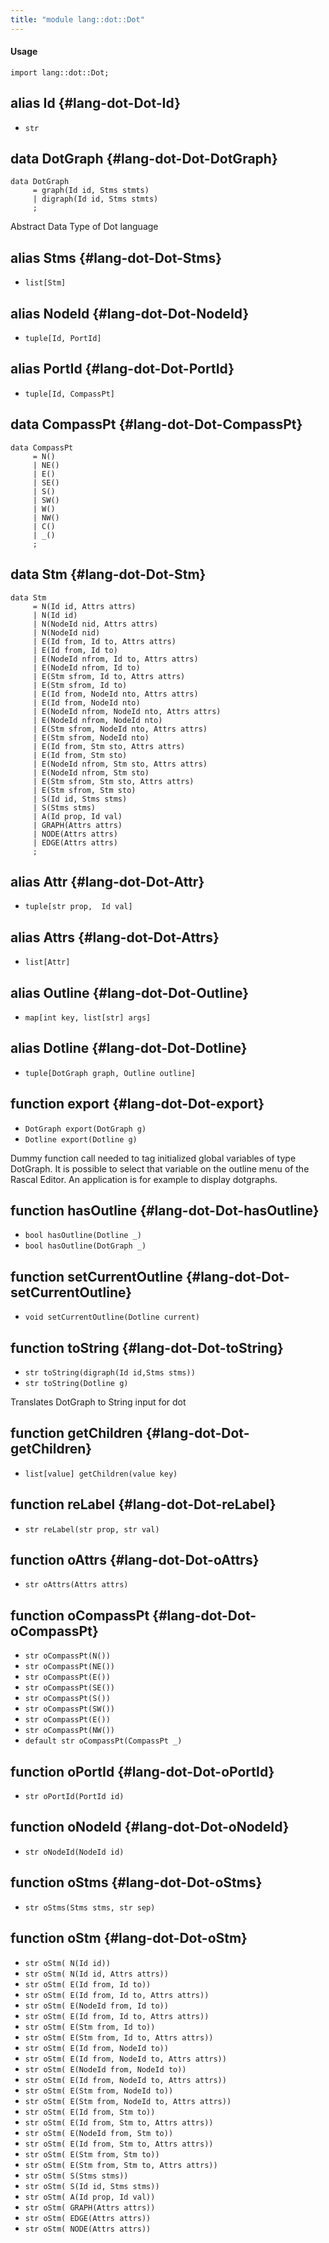 ```yaml
---
title: "module lang::dot::Dot"
---
```


#### Usage

`import lang::dot::Dot;`

## alias Id {#lang-dot-Dot-Id}

* `str`

## data DotGraph {#lang-dot-Dot-DotGraph}

```rascal
data DotGraph  
     = graph(Id id, Stms stmts)
     | digraph(Id id, Stms stmts)
     ;
```

Abstract Data Type of Dot language

## alias Stms {#lang-dot-Dot-Stms}

* `list[Stm]`

## alias NodeId {#lang-dot-Dot-NodeId}

* `tuple[Id, PortId]`

## alias PortId {#lang-dot-Dot-PortId}

* `tuple[Id, CompassPt]`

## data CompassPt {#lang-dot-Dot-CompassPt}

```rascal
data CompassPt  
     = N()
     | NE()
     | E()
     | SE()
     | S()
     | SW()
     | W()
     | NW()
     | C()
     | _()
     ;
```

## data Stm {#lang-dot-Dot-Stm}

```rascal
data Stm  
     = N(Id id, Attrs attrs)
     | N(Id id)
     | N(NodeId nid, Attrs attrs)
     | N(NodeId nid)
     | E(Id from, Id to, Attrs attrs)
     | E(Id from, Id to)
     | E(NodeId nfrom, Id to, Attrs attrs)
     | E(NodeId nfrom, Id to)
     | E(Stm sfrom, Id to, Attrs attrs)
     | E(Stm sfrom, Id to)
     | E(Id from, NodeId nto, Attrs attrs)
     | E(Id from, NodeId nto)
     | E(NodeId nfrom, NodeId nto, Attrs attrs)
     | E(NodeId nfrom, NodeId nto)
     | E(Stm sfrom, NodeId nto, Attrs attrs)
     | E(Stm sfrom, NodeId nto)
     | E(Id from, Stm sto, Attrs attrs)
     | E(Id from, Stm sto)
     | E(NodeId nfrom, Stm sto, Attrs attrs)
     | E(NodeId nfrom, Stm sto)
     | E(Stm sfrom, Stm sto, Attrs attrs)
     | E(Stm sfrom, Stm sto)
     | S(Id id, Stms stms)
     | S(Stms stms)
     | A(Id prop, Id val)
     | GRAPH(Attrs attrs)
     | NODE(Attrs attrs)
     | EDGE(Attrs attrs)
     ;
```

## alias Attr {#lang-dot-Dot-Attr}

* `tuple[str prop,  Id val]`

## alias Attrs {#lang-dot-Dot-Attrs}

* `list[Attr]`

## alias Outline {#lang-dot-Dot-Outline}

* `map[int key, list[str] args]`

## alias Dotline {#lang-dot-Dot-Dotline}

* `tuple[DotGraph graph, Outline outline]`

## function export {#lang-dot-Dot-export}

* ``DotGraph export(DotGraph g)``
* ``Dotline export(Dotline g)``

Dummy function call needed to tag initialized global variables of type DotGraph.
It is possible to select that variable on the outline menu of the Rascal Editor.
An application is for example to display dotgraphs.

## function hasOutline {#lang-dot-Dot-hasOutline}

* ``bool hasOutline(Dotline _)``
* ``bool hasOutline(DotGraph _)``

## function setCurrentOutline {#lang-dot-Dot-setCurrentOutline}

* ``void setCurrentOutline(Dotline current)``

## function toString {#lang-dot-Dot-toString}

* ``str toString(digraph(Id id,Stms stms))``
* ``str toString(Dotline g)``

Translates DotGraph to String input for dot

## function getChildren {#lang-dot-Dot-getChildren}

* ``list[value] getChildren(value key)``

## function reLabel {#lang-dot-Dot-reLabel}

* ``str reLabel(str prop, str val)``

## function oAttrs {#lang-dot-Dot-oAttrs}

* ``str oAttrs(Attrs attrs)``

## function oCompassPt {#lang-dot-Dot-oCompassPt}

* ``str oCompassPt(N())``
* ``str oCompassPt(NE())``
* ``str oCompassPt(E())``
* ``str oCompassPt(SE())``
* ``str oCompassPt(S())``
* ``str oCompassPt(SW())``
* ``str oCompassPt(E())``
* ``str oCompassPt(NW())``
* ``default str oCompassPt(CompassPt _)``

## function oPortId {#lang-dot-Dot-oPortId}

* ``str oPortId(PortId id)``

## function oNodeId {#lang-dot-Dot-oNodeId}

* ``str oNodeId(NodeId id)``

## function oStms {#lang-dot-Dot-oStms}

* ``str oStms(Stms stms, str sep)``

## function oStm {#lang-dot-Dot-oStm}

* ``str oStm( N(Id id))``
* ``str oStm( N(Id id, Attrs attrs))``
* ``str oStm( E(Id from, Id to))``
* ``str oStm( E(Id from, Id to, Attrs attrs))``
* ``str oStm( E(NodeId from, Id to))``
* ``str oStm( E(Id from, Id to, Attrs attrs))``
* ``str oStm( E(Stm from, Id to))``
* ``str oStm( E(Stm from, Id to, Attrs attrs))``
* ``str oStm( E(Id from, NodeId to))``
* ``str oStm( E(Id from, NodeId to, Attrs attrs))``
* ``str oStm( E(NodeId from, NodeId to))``
* ``str oStm( E(Id from, NodeId to, Attrs attrs))``
* ``str oStm( E(Stm from, NodeId to))``
* ``str oStm( E(Stm from, NodeId to, Attrs attrs))``
* ``str oStm( E(Id from, Stm to))``
* ``str oStm( E(Id from, Stm to, Attrs attrs))``
* ``str oStm( E(NodeId from, Stm to))``
* ``str oStm( E(Id from, Stm to, Attrs attrs))``
* ``str oStm( E(Stm from, Stm to))``
* ``str oStm( E(Stm from, Stm to, Attrs attrs))``
* ``str oStm( S(Stms stms))``
* ``str oStm( S(Id id, Stms stms))``
* ``str oStm( A(Id prop, Id val))``
* ``str oStm( GRAPH(Attrs attrs))``
* ``str oStm( EDGE(Attrs attrs))``
* ``str oStm( NODE(Attrs attrs))``

